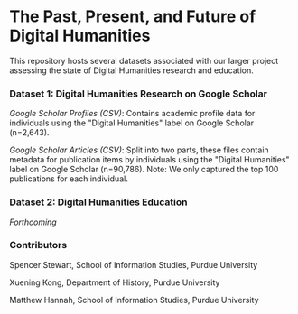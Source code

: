 # The Past, Present, and Future of Digital Humanities
This repository hosts several datasets associated with our larger project assessing the state of Digital Humanities research and education. 

### Dataset 1: Digital Humanities Research on Google Scholar

*Google Scholar Profiles (CSV)*: Contains academic profile data for individuals using the "Digital Humanities" label on Google Scholar (n=2,643). 

*Google Scholar Articles (CSV)*: Split into two parts, these files contain metadata for publication items by individuals using the "Digital Humanities" label on Google Scholar (n=90,786). Note: We only captured the top 100 publications for each individual. 

### Dataset 2: Digital Humanities Education

*Forthcoming*

### Contributors
Spencer Stewart, School of Information Studies, Purdue University

Xuening Kong, Department of History, Purdue University

Matthew Hannah, School of Information Studies, Purdue University
